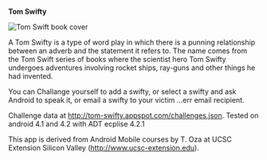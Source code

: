 **Tom Swifty**

![Tom Swift book cover](https://raw.github.com/irsmith/peppermint/master/Tom2/res/drawable-mdpi/tomswiftbook1939border.png)

A Tom Swifty is a type of word play in which there is a punning relationship
between an adverb and the statement it refers to. The name comes from the Tom
Swift series of books where the scientist hero Tom Swifty undergoes adventures
involving rocket ships, ray-guns and other things he had invented.

You can Challange yourself to add a swifty, or select a swifty and ask Android to speak it, or email a swifty to your victim ...err email recipient. 

Challenge data at http://tom-swifty.appspot.com/challenges.json. 
Tested on android 4.1 and 4.2 with ADT ecplise 4.2.1

This app is derived from Android Mobile courses by T. Oza at UCSC Extension Silicon Valley (http://www.ucsc-extension.edu). 
